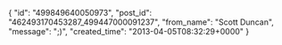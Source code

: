  {
   "id": "499849640050973",
   "post_id": "462493170453287_499447000091237",
   "from_name": "Scott Duncan",
   "message": ";)",
   "created_time": "2013-04-05T08:32:29+0000"
 }
